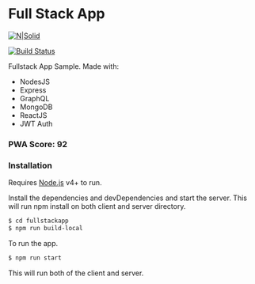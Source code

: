 # Full Stack App 

[![N|Solid](https://cldup.com/dTxpPi9lDf.thumb.png)](https://nodesource.com/products/nsolid)

[![Build Status](https://travis-ci.org/joemccann/dillinger.svg?branch=master)](https://travis-ci.org/joemccann/dillinger)

Fullstack App Sample. Made with:
  - NodesJS
  - Express
  - GraphQL
  - MongoDB
  - ReactJS
  - JWT Auth

### PWA Score: 92

### Installation

Requires [Node.js](https://nodejs.org/) v4+ to run.

Install the dependencies and devDependencies and start the server. This will run npm install on both client and server directory.

```sh
$ cd fullstackapp
$ npm run build-local
```

To run the app.

```sh
$ npm run start
```

This will run both of the client and server.